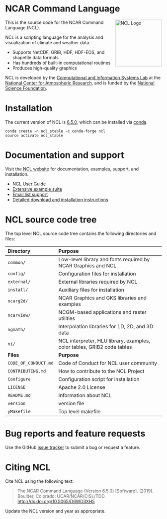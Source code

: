 # NCAR Command Language

<img src="http://www.ncl.ucar.edu/Images/NCLLogoWithoutText.jpg" width="150" align=right title="NCL Logo">

This is the source code for the NCAR Command Language (NCL).

NCL is a scripting language for the analysis and visualization of climate and weather data.

* Supports NetCDF, GRIB, HDF, HDF-EOS, and shapefile data formats
* Has hundreds of built-in computational routines
* Produces high-quality graphics

NCL is developed by the [Computational and Information Systems Lab](https://www2.cisl.ucar.edu) at the [National Center for Atmospheric Research](https://ncar.ucar.edu), and is funded by the [National Science Foundation](https://www.nsf.gov).

# Installation

The current version of NCL is [6.5.0](http://www.ncl.ucar.edu/current_release.shtml), which can be installed via [conda](http://www.ncl.ucar.edu/Download/conda.shtml).

```
conda create -n ncl_stable -c conda-forge ncl
source activate ncl_stable
```

# Documentation and support

Visit the [NCL website](http://www.ncl.ucar.edu) for documentation, examples, support, and installation.

* [NCL User Guide](http://www.ncl.ucar.edu/Document/Manuals/NCL_User_Guide/)
* [Extensive example suite](http://www.ncl.ucar.edu/Applications/)
* [Email list support](http://www.ncl.ucar.edu/Support/email_lists.shtml)
* [Detailed download and installation instructions](http://www.ncl.ucar.edu/Download/)

# NCL source code tree

The top level NCL source code tree contains the following directories and files:

| Directory                | Purpose |
| :--------------          | :------- |
| ```common/```            | Low-level library and fonts required by NCAR Graphics and NCL |
| ```config/```            | Configuration files for installation |
| ```external/```          | External libraries required by NCL |
| ```install/```           | Auxiliary files for installation |
| ```ncarg2d/```           | NCAR Graphics and GKS libraries and examples |
| ```ncarview/```          | NCGM-based applications and raster utilities |
| ```ngmath/```            | Interpolation libraries for 1D, 2D, and 3D data |
| ```ni/```                | NCL interpreter, HLU library, examples, color tables, GRIB2 code tables |
| **Files**                | **Purpose** |
| ```CODE_OF_CONDUCT.md``` | Code of Conduct for NCL user community |
| ```CONTRIBUTING.md```    | How to contribute to the NCL Project |
| ```Configure```          | Configuration script for installation |
| ```LICENSE```            | Apache 2.0 License |
| ```README.md```          | Information about NCL |
| ```version```            | version file |
| ```yMakefile```          | Top level makefile |

# Bug reports and feature requests

Use the GitHub [issue tracker](https://github.com/NCAR/ncl/issues) to submit a bug or request a feature.

# Citing NCL

Cite NCL using the following text:

> The NCAR Command Language (Version 6.5.0) [Software]. (2019). Boulder, Colorado: UCAR/NCAR/CISL/TDD. http://dx.doi.org/10.5065/D6WD3XH5

Update the NCL version and year as appropriate.
